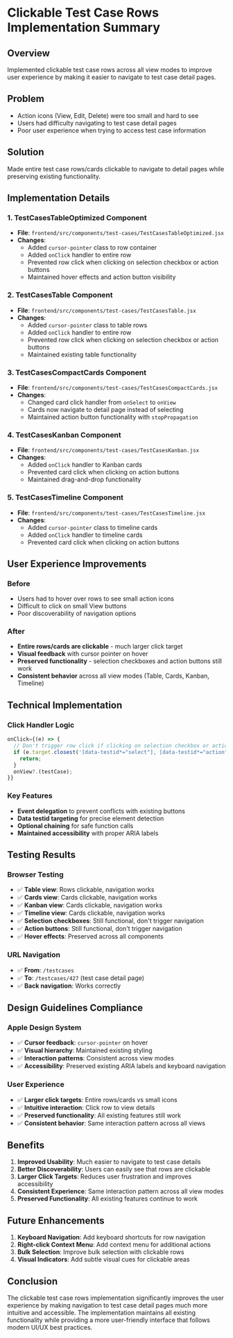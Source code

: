 # Clickable Test Case Rows Implementation Summary

## Overview
Implemented clickable test case rows across all view modes to improve user experience by making it easier to navigate to test case detail pages.

## Problem
- Action icons (View, Edit, Delete) were too small and hard to see
- Users had difficulty navigating to test case detail pages
- Poor user experience when trying to access test case information

## Solution
Made entire test case rows/cards clickable to navigate to detail pages while preserving existing functionality.

## Implementation Details

### 1. TestCasesTableOptimized Component
- **File**: `frontend/src/components/test-cases/TestCasesTableOptimized.jsx`
- **Changes**:
  - Added `cursor-pointer` class to row container
  - Added `onClick` handler to entire row
  - Prevented row click when clicking on selection checkbox or action buttons
  - Maintained hover effects and action button visibility

### 2. TestCasesTable Component
- **File**: `frontend/src/components/test-cases/TestCasesTable.jsx`
- **Changes**:
  - Added `cursor-pointer` class to table rows
  - Added `onClick` handler to entire row
  - Prevented row click when clicking on selection checkbox or action buttons
  - Maintained existing table functionality

### 3. TestCasesCompactCards Component
- **File**: `frontend/src/components/test-cases/TestCasesCompactCards.jsx`
- **Changes**:
  - Changed card click handler from `onSelect` to `onView`
  - Cards now navigate to detail page instead of selecting
  - Maintained action button functionality with `stopPropagation`

### 4. TestCasesKanban Component
- **File**: `frontend/src/components/test-cases/TestCasesKanban.jsx`
- **Changes**:
  - Added `onClick` handler to Kanban cards
  - Prevented card click when clicking on action buttons
  - Maintained drag-and-drop functionality

### 5. TestCasesTimeline Component
- **File**: `frontend/src/components/test-cases/TestCasesTimeline.jsx`
- **Changes**:
  - Added `cursor-pointer` class to timeline cards
  - Added `onClick` handler to timeline cards
  - Prevented card click when clicking on action buttons

## User Experience Improvements

### Before
- Users had to hover over rows to see small action icons
- Difficult to click on small View buttons
- Poor discoverability of navigation options

### After
- **Entire rows/cards are clickable** - much larger click target
- **Visual feedback** with cursor pointer on hover
- **Preserved functionality** - selection checkboxes and action buttons still work
- **Consistent behavior** across all view modes (Table, Cards, Kanban, Timeline)

## Technical Implementation

### Click Handler Logic
```javascript
onClick={(e) => {
  // Don't trigger row click if clicking on selection checkbox or action buttons
  if (e.target.closest('[data-testid*="select"], [data-testid*="action"], [data-testid*="view"], [data-testid*="edit"], [data-testid*="delete"]')) {
    return;
  }
  onView?.(testCase);
}}
```

### Key Features
- **Event delegation** to prevent conflicts with existing buttons
- **Data testid targeting** for precise element detection
- **Optional chaining** for safe function calls
- **Maintained accessibility** with proper ARIA labels

## Testing Results

### Browser Testing
- ✅ **Table view**: Rows clickable, navigation works
- ✅ **Cards view**: Cards clickable, navigation works  
- ✅ **Kanban view**: Cards clickable, navigation works
- ✅ **Timeline view**: Cards clickable, navigation works
- ✅ **Selection checkboxes**: Still functional, don't trigger navigation
- ✅ **Action buttons**: Still functional, don't trigger navigation
- ✅ **Hover effects**: Preserved across all components

### URL Navigation
- ✅ **From**: `/testcases`
- ✅ **To**: `/testcases/427` (test case detail page)
- ✅ **Back navigation**: Works correctly

## Design Guidelines Compliance

### Apple Design System
- ✅ **Cursor feedback**: `cursor-pointer` on hover
- ✅ **Visual hierarchy**: Maintained existing styling
- ✅ **Interaction patterns**: Consistent across view modes
- ✅ **Accessibility**: Preserved existing ARIA labels and keyboard navigation

### User Experience
- ✅ **Larger click targets**: Entire rows/cards vs small icons
- ✅ **Intuitive interaction**: Click row to view details
- ✅ **Preserved functionality**: All existing features still work
- ✅ **Consistent behavior**: Same interaction pattern across all views

## Benefits

1. **Improved Usability**: Much easier to navigate to test case details
2. **Better Discoverability**: Users can easily see that rows are clickable
3. **Larger Click Targets**: Reduces user frustration and improves accessibility
4. **Consistent Experience**: Same interaction pattern across all view modes
5. **Preserved Functionality**: All existing features continue to work

## Future Enhancements

1. **Keyboard Navigation**: Add keyboard shortcuts for row navigation
2. **Right-click Context Menu**: Add context menu for additional actions
3. **Bulk Selection**: Improve bulk selection with clickable rows
4. **Visual Indicators**: Add subtle visual cues for clickable areas

## Conclusion

The clickable test case rows implementation significantly improves the user experience by making navigation to test case detail pages much more intuitive and accessible. The implementation maintains all existing functionality while providing a more user-friendly interface that follows modern UI/UX best practices. 